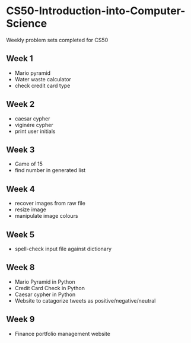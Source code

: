 # CS50-Introduction-into-Computer-Science

Weekly problem sets completed for CS50


## Week 1
+ Mario pyramid  
+ Water waste calculator  
+ check credit card type  

## Week 2
+ caesar cypher
+ viginére cypher
+ print user initials

## Week 3
+ Game of 15
+ find number in generated list

## Week 4
+ recover images from raw file
+ resize image
+ manipulate image colours

## Week 5
+ spell-check input file against dictionary

## Week 8
+ Mario Pyramid in Python
+ Credit Card Check in Python
+ Caesar cypher in Python
+ Website to catagorize tweets as positive/negative/neutral

## Week 9
+ Finance portfolio management website

